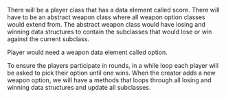 There will be a player class that has a data element called score.
There will have to be an abstract weapon class where all weapon option classes would extend from.
The abstract weapon class would have losing and winning data structures to contain the subclasses that would lose or win against the current subclass.

Player would need a weapon data element called option.

To ensure the players participate in rounds, in a while loop each player will be asked to pick their option until one wins.
When the creator adds a new weapon option, we will have a methods that loops through all losing and winning data structures and update all subclasses.
